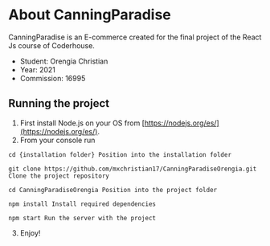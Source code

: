 # About CanningParadise

CanningParadise is an E-commerce created for the final project of the React Js course of Coderhouse.

  - Student: Orengia Christian
  - Year: 2021
  - Commission: 16995

## Running the project

  1. First install Node.js on your OS from [https://nodejs.org/es/](https://nodejs.org/es/).
  2. From your console run

    cd {installation folder} Position into the installation folder

    git clone https://github.com/mxchristian17/CanningParadiseOrengia.git Clone the project repository

    cd CanningParadiseOrengia Position into the project folder

    npm install Install required dependencies

    npm start Run the server with the project
    
  3. Enjoy!
